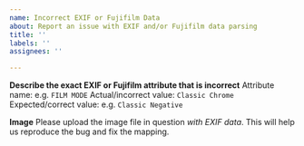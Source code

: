 ```yaml
---
name: Incorrect EXIF or Fujifilm Data
about: Report an issue with EXIF and/or Fujifilm data parsing
title: ''
labels: ''
assignees: ''

---
```


**Describe the exact EXIF or Fujifilm attribute that is incorrect**
Attribute name: e.g. `FILM MODE`
Actual/incorrect value: `Classic Chrome`
Expected/correct value: e.g. `Classic Negative`

**Image**
Please upload the image file in question _with EXIF data_. This will help us reproduce the bug and fix the mapping.
